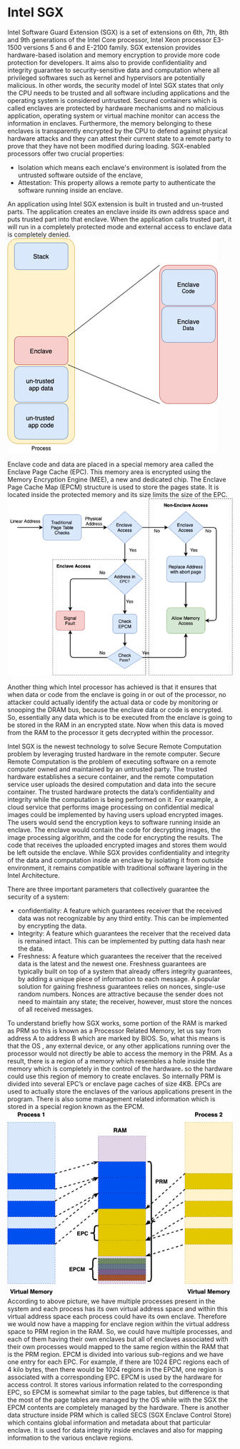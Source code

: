 # Intel SGX

Intel Software Guard Extension (SGX) is a set of extensions on 6th, 7th, 8th and 9th generations of
the Intel Core processor, Intel Xeon processor E3-1500 versions 5 and 6 and E-2100 family.
SGX extension provides hardware-based isolation and memory encryption to provide more code protection
for developers. It aims also to provide confidentiality and integrity guarantee to security-sensitive
data and computation where all privileged softwares such as kernel and hypervisors are potentially malicious. In other words, the security model of Intel SGX states that only the CPU needs to be trusted and all software including applications and the operating system is considered untrusted. Secured containers which is called  enclaves are protected by hardware mechanisms and no malicious application, operating system or virtual machine monitor can access the information in enclaves. Furthermore, the memory belonging to these enclaves is transparently encrypted by the CPU to defend against physical hardware attacks and they can attest their current state to a remote party to prove that they have not been modified during loading. SGX-enabled processors offer two crucial properties:
* Isolation which means each enclave's environment is isolated from the untrusted software outside of the enclave,
* Attestation: This property allows a remote party to authenticate the software running inside an enclave.

An application using Intel SGX extension is built in trusted and un-trusted parts. The application creates an enclave inside its own address space and puts trusted part into that enclave. When the application calls trusted part, it will run in a completely protected mode and external access to enclave data is completely denied.
![picture](data/enclave.png)

Enclave code and data are placed in a special memory area called the Enclave Page Cache (EPC). This memory area is encrypted using the Memory Encryption Engine (MEE), a new and dedicated chip. The Enclave Page Cache Map (EPCM) structure is used to store the pages state. It is located inside the protected memory and its size limits the size of the EPC.
![picture](data/flowchart.png)

Another thing which Intel processor has achieved is that it ensures that when data or code from the enclave is going in or out of the processor, no attacker could actually identify the actual data or code by monitoring or snooping the DRAM bus, because the enclave data or code is encrypted. So, essentially any data which is to be executed from the enclave is going to be stored in the RAM in an encrypted state. Now when this data is moved from the RAM to the processor it gets decrypted within the processor.

Intel SGX is the newest technology to solve Secure Remote Computation problem by leveraging trusted hardware
in the remote computer. Secure Remote Computation is the problem of executing software on a remote computer
owned and maintained by an untrusted party. The trusted hardware establishes a secure container, and the remote computation service user uploads the desired computation and data into the secure container. The trusted hardware protects the data’s confidentiality and integrity while the computation is being performed on it. For example, a cloud service that performs image processing on confidential medical images could be implemented by having users upload encrypted images. The users would send the encryption keys to software running inside an enclave. The enclave would contain the code for decrypting images, the image processing algorithm, and the code for encrypting the results. The code that receives the uploaded encrypted images and stores them would be left outside the enclave. While SGX provides confidentiality and integrity of the data and computation inside an enclave by isolating it from outside environment, it remains compatible with traditional software layering in the Intel Architecture.

There are three important parameters that collectively guarantee the security of a system:
* confidentiality: A feature which guarantees receiver that the received data was not recognizable by any third entity. This can be implemented by encrypting the data.
* Integrity: A feature which guarantees the receiver that the received data is remained intact. This can be implemented by putting data hash near the data.
* Freshness: A feature which guarantees the receiver that the received data is the latest and the newest one. Freshness guarantees are typically built on top of a system that already offers integrity guarantees, by adding a unique piece of information to each message. A popular solution for gaining freshness guarantees relies on nonces, single-use random numbers. Nonces are attractive because the sender does not need to maintain any state; the receiver, however, must store the nonces of all received messages.

To understand briefly how SGX works, some portion of the RAM is marked as PRM so this is known as a Processor Related Memory, let us say from address A to address B which are marked by BIOS. So, what this means is that the OS , any external device, or any other applications running over the processor would not directly be able to access the memory in the PRM. As a result, there is a region of a memory which resembles a hole inside the memory which is completely in the control of the hardware، so the hardware could use this region of memory to create enclaves. So internally PRM is divided into several EPC’s or enclave page caches of size 4KB. EPCs are used to actually store the enclaves of the various applications present in the program. There is also some management related information which is stored in a special region known as the EPCM.
![picture](data/PRM.png)
According to above picture, we have multiple processes present in the system and each process has its own virtual address space and within this virtual address space each process could have its own enclave. Therefore we would now have a mapping for enclave region within the virtual address space to PRM region in the RAM. So, we could have multiple processes, and each of them having their own enclaves but all of enclaves associated with their own processes would mapped to the same region within the RAM that is the PRM region. EPCM is divided into various sub-regions and we have one entry for each EPC. For example, if there are 1024 EPC regions each of 4 kilo bytes, then there would be 1024 regions in the EPCM, one region is associated with a corresponding EPC. EPCM is used by the hardware for access control. It stores various information related to the corresponding EPC, so EPCM is somewhat similar to the page tables, but difference is that the most of the page tables are managed by the OS while with the SGX the EPCM contents are completely managed by the hardware. There is another data structure inside PRM which is called SECS (SGX Enclave Control Store) which contains global information and metadata about that particular enclave. It is used for data integrity inside enclaves and also for mapping information to the various enclave regions.
